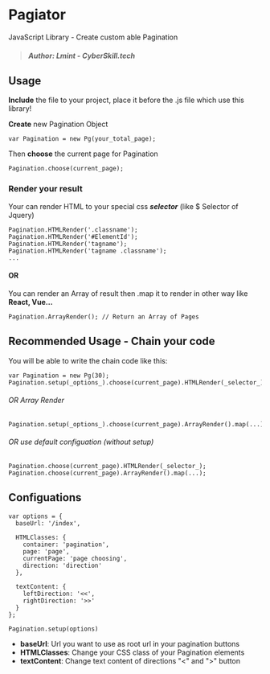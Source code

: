 # Pagiator
JavaScript Library - Create custom able Pagination

> ##### Author: Lmint - CyberSkill.tech

## Usage

**Include** the file to your project, place it before the .js file which use this library!

**Create** new Pagination Object

```
var Pagination = new Pg(your_total_page);
```

Then **choose** the current page for Pagination

```
Pagination.choose(current_page);
```

### Render your result

Your can render HTML to your special css _**selector**_ (like $ Selector of Jquery)

```
Pagination.HTMLRender('.classname');
Pagination.HTMLRender('#ElementId');
Pagination.HTMLRender('tagname');
Pagination.HTMLRender('tagname .classname');
...
```

#### OR

You can render an Array of result then .map it to render in other way like **React, Vue...**

```
Pagination.ArrayRender(); // Return an Array of Pages
```

## Recommended Usage - Chain your code

You will be able to write the chain code like this:

```
var Pagination = new Pg(30);
Pagination.setup(_options_).choose(current_page).HTMLRender(_selector_);
```
  
###### OR Array Render
  
```
Pagination.setup(_options_).choose(current_page).ArrayRender().map(...);
```

###### OR use default configuation (without setup)

```
Pagination.choose(current_page).HTMLRender(_selector_);
Pagination.choose(current_page).ArrayRender().map(...);
```

## Configuations

```
var options = {
  baseUrl: '/index',

  HTMLClasses: {
    container: 'pagination',
    page: 'page',
    currentPage: 'page choosing',
    direction: 'direction'
  },

  textContent: {
    leftDirection: '<<',
    rightDirection: '>>'
  }
};

Pagination.setup(options)
```

- **baseUrl**: Url you want to use as root url in your pagination buttons
- **HTMLClasses**: Change your CSS class of your Pagination elements
- **textContent**: Change text content of directions "<" and ">" button
